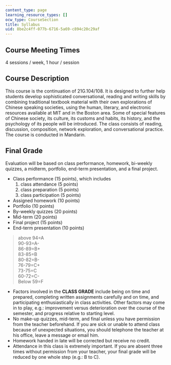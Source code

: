 ```yaml
---
content_type: page
learning_resource_types: []
ocw_type: CourseSection
title: Syllabus
uid: 8be2c4ff-077b-6716-5a69-c894c20c29af
---
```


Course Meeting Times
--------------------

4 sessions / week, 1 hour / session

Course Description
------------------

This course is the continuation of 21G.104/108. It is designed to further help students develop sophisticated conversational, reading and writing skills by combining traditional textbook material with their own explorations of Chinese speaking societies, using the human, literary, and electronic resources available at MIT and in the Boston area. Some of special features of Chinese society, its culture, its customs and habits, its history, and the psychology of its people will be introduced. The class consists of reading, discussion, composition, network exploration, and conversational practice. The course is conducted in Mandarin.

Final Grade
-----------

Evaluation will be based on class performance, homework, bi-weekly quizzes, a midterm, portfolio, end-term presentation, and a final project.

*   Class performance (15 points), which includes
    1.  class attendance (5 points)
    2.  class preparation (5 points)
    3.  class participation (5 points)
*   Assigned homework (10 points)
*   Portfolio (10 points)
*   By-weekly quizzes (20 points)
*   Mid-term (20 points)
*   Final project (15 points)
*   End-term presentation (10 points)

> above 94=A  
> 90-93=A-  
> 86-89=B+  
> 83-85=B  
> 80-82=B-  
> 76-79=C+  
> 73-75=C  
> 60-72=C-  
> Below 59=F

*   Factors involved in the **CLASS GRADE** include being on time and prepared, completing written assignments carefully and on time, and participating enthusiastically in class activities. Other factors may come in to play, e.g.: improvement versus deterioration over the course of the semester, and progress relative to starting level.
*   No make-up quizzes, mid-term, and final unless you have permission from the teacher beforehand. If you are sick or unable to attend class because of unexpected situations, you should telephone the teacher at his office, leave a message or email him.
*   Homework handed in late will be corrected but receive no credit.
*   Attendance in this class is extremely important. If you are absent three times without permission from your teacher, your final grade will be reduced by one whole step (e.g.: B to C).